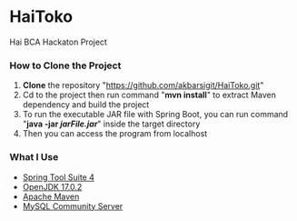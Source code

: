 # HaiToko
Hai BCA Hackaton Project

### How to Clone the Project 
  1. **Clone** the repository "https://github.com/akbarsigit/HaiToko.git"
  2. Cd to the project then run command "**mvn install**" to extract Maven dependency and build the project
  3. To run the executable JAR file with Spring Boot, you can run command "**java -jar *jarFile.jar***" inside the target directory
  4. Then you can access the program from localhost

### What I Use
* [Spring Tool Suite 4](https://spring.io/tools)
* [OpenJDK 17.0.2](https://jdk.java.net/17/)
* [Apache Maven](https://maven.apache.org/download.cgi)
* [MySQL Community Server](https://dev.mysql.com/downloads/mysql/)

